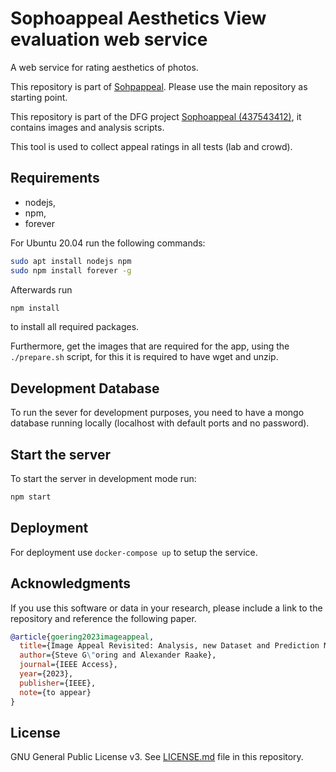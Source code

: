 # Sophoappeal Aesthetics View evaluation web service
A web service for rating aesthetics of photos.

This repository is part of [Sohpappeal](https://github.com/Telecommunication-Telemedia-Assessment/sophoappeal).
Please use the main repository as starting point.

This repository is part of the DFG project [Sophoappeal (437543412)](https://www.tu-ilmenau.de/universitaet/fakultaeten/fakultaet-elektrotechnik-und-informationstechnik/profil/institute-und-fachgebiete/fachgebiet-audiovisuelle-technik/forschung/dfg-projekt-sophoappeal), it contains images and analysis scripts.

This tool is used to collect appeal ratings in all tests (lab and crowd).


## Requirements
* nodejs,
* npm,
* forever

For Ubuntu 20.04 run the following commands:
```bash
sudo apt install nodejs npm
sudo npm install forever -g
```

Afterwards run
```bash
npm install
```
to install all required packages.

Furthermore, get the images that are required for the app, using the
`./prepare.sh` script, for this it is required to have wget and unzip.

## Development Database
To run the sever for development purposes, you need to have a mongo database running locally (localhost with default ports and no password).


## Start the server
To start the server in development mode run:
```bash
npm start
```

## Deployment
For deployment use `docker-compose up` to setup the service.



## Acknowledgments

If you use this software or data in your research, please include a link to the repository and reference the following paper.

```bibtex
@article{goering2023imageappeal,
  title={Image Appeal Revisited: Analysis, new Dataset and Prediction Models},
  author={Steve G\"oring and Alexander Raake},
  journal={IEEE Access},
  year={2023},
  publisher={IEEE},
  note={to appear}
}
```

## License
GNU General Public License v3. See [LICENSE.md](./LICENSE.md) file in this repository.